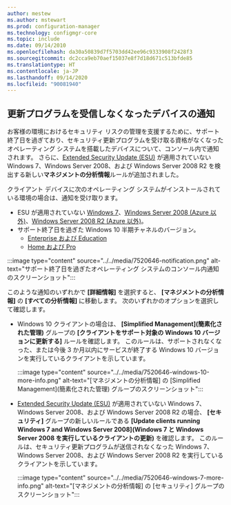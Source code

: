 ```yaml
---
author: mestew
ms.author: mstewart
ms.prod: configuration-manager
ms.technology: configmgr-core
ms.topic: include
ms.date: 09/14/2010
ms.openlocfilehash: da30a50839d7f5703dd42ee96c9333908f2428f3
ms.sourcegitcommit: dc2cca9eb70aef15037e8f7d18d671c513bfde85
ms.translationtype: HT
ms.contentlocale: ja-JP
ms.lasthandoff: 09/14/2020
ms.locfileid: "90081940"
---
```

## <a name="notifications-for-devices-no-longer-receiving-updates"></a><a name="bkmk_patch"></a> 更新プログラムを受信しなくなったデバイスの通知
<!--7520646-->
お客様の環境におけるセキュリティ リスクの管理を支援するために、サポート終了日を過ぎており、セキュリティ更新プログラムを受け取る資格がなくなったオペレーティング システムを搭載したデバイスについて、コンソール内で通知されます。 さらに、[Extended Security Update (ESU)](https://support.microsoft.com/help/4497181/lifecycle-faq-extended-security-updates) が適用されていない Windows 7、Windows Server 2008、および Windows Server 2008 R2 を検出する新しい**マネジメントの分析情報**ルールが追加されました。

クライアント デバイスに次のオペレーティング システムがインストールされている環境の場合は、通知を受け取ります。

- ESU が適用されていない [Windows 7](https://docs.microsoft.com/lifecycle/products/windows-7)、[Windows Server 2008 (Azure 以外)](https://docs.microsoft.com/lifecycle/products/windows-server-2008)、[Windows Server 2008 R2 (Azure 以外)](https://docs.microsoft.com/lifecycle/products/windows-server-2008-r2)。
- サポート終了日を過ぎた Windows 10 半期チャネルのバージョン。
   - [Enterprise および Education](https://docs.microsoft.com/lifecycle/products/windows-10-enterprise-and-education)
   - [Home および Pro](https://docs.microsoft.com/lifecycle/products/windows-10-home-and-pro)

:::image type="content" source="../../media/7520646-notification.png" alt-text="サポート終了日を過ぎたオペレーティング システムのコンソール内通知のスクリーンショット":::

このような通知のいずれかで **[詳細情報]** を選択すると、 **[マネジメントの分析情報]** の **[すべての分析情報]** に移動します。 次のいずれかのオプションを選択して確認します。

- Windows 10 クライアントの場合は、 **[Simplified Management]\(簡素化された管理\)** グループの **[クライアントをサポート対象の Windows 10 バージョンに更新する]** ルールを確認します。 このルールは、サポートされなくなった、または今後 3 か月以内にサービスが終了する Windows 10 バージョンを実行しているクライアントを示しています。

   :::image type="content" source="../../media/7520646-windows-10-more-info.png" alt-text="[マネジメントの分析情報] の [Simplified Management]\(簡素化された管理\) グループのスクリーンショット":::

- [Extended Security Update (ESU)](https://support.microsoft.com/help/4497181/lifecycle-faq-extended-security-updates) が適用されていない Windows 7、Windows Server 2008、および Windows Server 2008 R2 の場合、 **[セキュリティ]** グループの新しいルールである **[Update clients running Windows 7 and Windows Server 2008]\(Windows 7 と Windows Server 2008 を実行しているクライアントの更新\)** を確認します。 このルールは、セキュリティ更新プログラムが送信されなくなった Windows 7、Windows Server 2008、および Windows Server 2008 R2 を実行しているクライアントを示しています。

  :::image type="content" source="../../media/7520646-windows-7-more-info.png" alt-text="[マネジメントの分析情報] の [セキュリティ] グループのスクリーンショット":::
